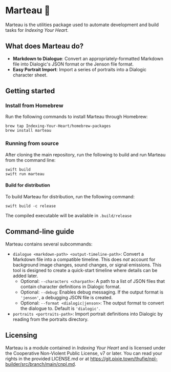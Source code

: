 # Marteau 🔨

Marteau is the utilities package used to automate development and build tasks for
_Indexing Your Heart_.

## What does Marteau do?

- **Markdown to Dialogue**: Convert an appropriately-formatted Markdown file into Dialogic's JSON
  format or the Jenson file format.
- **Easy Portrait Import**: Import a series of portraits into a Dialogic character sheet.

## Getting started

### Install from Homebrew

Run the following commands to install Marteau through Homebrew:

```
brew tap Indexing-Your-Heart/homebrew-packages
brew install marteau
```

### Running from source

After cloning the main repository, run the following to build and run Marteau from the command line:

```
swift build
swift run marteau
```

#### Build for distribution

To build Marteau for distribution, run the following command:

```
swift build -c release
```

The compiled executable will be available in `.build/release`

## Command-line guide

Marteau contains several subcommands:

- `dialogue <markdown-path> <output-timeline-path>`: Convert a Markdown file into a compatible
  timeline. This does _not_ account for background image changes, sound changes, or signal
  emissions. This tool is designed to create a quick-start timeline where details can be added
  later.
    - Optional: `--characters <charpath>`: A path to a list of JSON files that contain character
      definitions in Dialogic format.
    - Optional: `--debug`: Enables debug messaging. If the output format is `'jenson'`, a
      debugging JSON file is created.
    - Optional: `--format <dialogic|jenson>`: The output format to convert the dialogue to.
      Default is `'dialogic'`.
- `portraits <portraits-path>`: Import portrait definitions into Dialogic by reading from the
  portraits directory.

## Licensing

Marteau is a module contained in _Indexing Your Heart_ and is licensed under the Cooperative
Non-Violent Public License, v7 or later. You can read your rights in the provided LICENSE.md or at
https://git.pixie.town/thufie/npl-builder/src/branch/main/cnpl.md.
